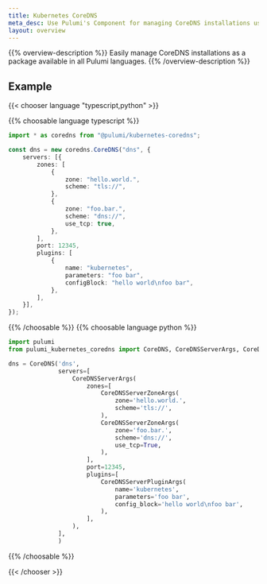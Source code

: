 ```yaml
---
title: Kubernetes CoreDNS
meta_desc: Use Pulumi's Component for managing CoreDNS installations using infrastructure as code.
layout: overview
---
```


{{% overview-description %}}
Easily manage CoreDNS installations as a package available in all Pulumi languages.
{{% /overview-description %}}

## Example

{{< chooser language "typescript,python" >}}

{{% choosable language typescript %}}

```typescript
import * as coredns from "@pulumi/kubernetes-coredns";

const dns = new coredns.CoreDNS("dns", {
    servers: [{
        zones: [
            {
                zone: "hello.world.",
                scheme: "tls://",
            },
            {
                zone: "foo.bar.",
                scheme: "dns://",
                use_tcp: true,
            },
        ],
        port: 12345,
        plugins: [
            {
                name: "kubernetes",
                parameters: "foo bar",
                configBlock: "hello world\nfoo bar",
            },
        ],
    }],
});
```

{{% /choosable %}}
{{% choosable language python %}}

```python
import pulumi
from pulumi_kubernetes_coredns import CoreDNS, CoreDNSServerArgs, CoreDNSServerZoneArgs, CoreDNSServerPluginArgs

dns = CoreDNS('dns',
              servers=[
                  CoreDNSServerArgs(
                      zones=[
                          CoreDNSServerZoneArgs(
                              zone='hello.world.',
                              scheme='tls://',
                          ),
                          CoreDNSServerZoneArgs(
                              zone='foo.bar.',
                              scheme='dns://',
                              use_tcp=True,
                          ),
                      ],
                      port=12345,
                      plugins=[
                          CoreDNSServerPluginArgs(
                              name='kubernetes',
                              parameters='foo bar',
                              config_block='hello world\nfoo bar',
                          ),
                      ],
                  ),
              ],
              )
```

{{% /choosable %}}

{{< /chooser >}}
